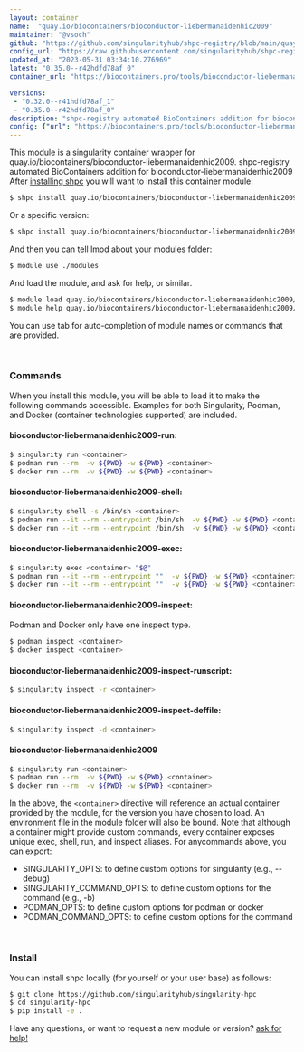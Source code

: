```yaml
---
layout: container
name:  "quay.io/biocontainers/bioconductor-liebermanaidenhic2009"
maintainer: "@vsoch"
github: "https://github.com/singularityhub/shpc-registry/blob/main/quay.io/biocontainers/bioconductor-liebermanaidenhic2009/container.yaml"
config_url: "https://raw.githubusercontent.com/singularityhub/shpc-registry/main/quay.io/biocontainers/bioconductor-liebermanaidenhic2009/container.yaml"
updated_at: "2023-05-31 03:34:10.276969"
latest: "0.35.0--r42hdfd78af_0"
container_url: "https://biocontainers.pro/tools/bioconductor-liebermanaidenhic2009"

versions:
 - "0.32.0--r41hdfd78af_1"
 - "0.35.0--r42hdfd78af_0"
description: "shpc-registry automated BioContainers addition for bioconductor-liebermanaidenhic2009"
config: {"url": "https://biocontainers.pro/tools/bioconductor-liebermanaidenhic2009", "maintainer": "@vsoch", "description": "shpc-registry automated BioContainers addition for bioconductor-liebermanaidenhic2009", "latest": {"0.35.0--r42hdfd78af_0": "sha256:e69af972e48da416a08cae1dae2b8ec575043e1883c81b2f3eba514300a19fa4"}, "tags": {"0.32.0--r41hdfd78af_1": "sha256:4bafc704e45886e93f85f80f9f16fc3f7b338e9b6d1fe0dd75dd28a4e7dbdf6f", "0.35.0--r42hdfd78af_0": "sha256:e69af972e48da416a08cae1dae2b8ec575043e1883c81b2f3eba514300a19fa4"}, "docker": "quay.io/biocontainers/bioconductor-liebermanaidenhic2009"}
---
```


This module is a singularity container wrapper for quay.io/biocontainers/bioconductor-liebermanaidenhic2009.
shpc-registry automated BioContainers addition for bioconductor-liebermanaidenhic2009
After [installing shpc](#install) you will want to install this container module:


```bash
$ shpc install quay.io/biocontainers/bioconductor-liebermanaidenhic2009
```

Or a specific version:

```bash
$ shpc install quay.io/biocontainers/bioconductor-liebermanaidenhic2009:0.35.0--r42hdfd78af_0
```

And then you can tell lmod about your modules folder:

```bash
$ module use ./modules
```

And load the module, and ask for help, or similar.

```bash
$ module load quay.io/biocontainers/bioconductor-liebermanaidenhic2009/0.35.0--r42hdfd78af_0
$ module help quay.io/biocontainers/bioconductor-liebermanaidenhic2009/0.35.0--r42hdfd78af_0
```

You can use tab for auto-completion of module names or commands that are provided.

<br>

### Commands

When you install this module, you will be able to load it to make the following commands accessible.
Examples for both Singularity, Podman, and Docker (container technologies supported) are included.

#### bioconductor-liebermanaidenhic2009-run:

```bash
$ singularity run <container>
$ podman run --rm  -v ${PWD} -w ${PWD} <container>
$ docker run --rm  -v ${PWD} -w ${PWD} <container>
```

#### bioconductor-liebermanaidenhic2009-shell:

```bash
$ singularity shell -s /bin/sh <container>
$ podman run --it --rm --entrypoint /bin/sh  -v ${PWD} -w ${PWD} <container>
$ docker run --it --rm --entrypoint /bin/sh  -v ${PWD} -w ${PWD} <container>
```

#### bioconductor-liebermanaidenhic2009-exec:

```bash
$ singularity exec <container> "$@"
$ podman run --it --rm --entrypoint ""  -v ${PWD} -w ${PWD} <container> "$@"
$ docker run --it --rm --entrypoint ""  -v ${PWD} -w ${PWD} <container> "$@"
```

#### bioconductor-liebermanaidenhic2009-inspect:

Podman and Docker only have one inspect type.

```bash
$ podman inspect <container>
$ docker inspect <container>
```

#### bioconductor-liebermanaidenhic2009-inspect-runscript:

```bash
$ singularity inspect -r <container>
```

#### bioconductor-liebermanaidenhic2009-inspect-deffile:

```bash
$ singularity inspect -d <container>
```



#### bioconductor-liebermanaidenhic2009

```bash
$ singularity run <container>
$ podman run --rm  -v ${PWD} -w ${PWD} <container>
$ docker run --rm  -v ${PWD} -w ${PWD} <container>
```


In the above, the `<container>` directive will reference an actual container provided
by the module, for the version you have chosen to load. An environment file in the
module folder will also be bound. Note that although a container
might provide custom commands, every container exposes unique exec, shell, run, and
inspect aliases. For anycommands above, you can export:

 - SINGULARITY_OPTS: to define custom options for singularity (e.g., --debug)
 - SINGULARITY_COMMAND_OPTS: to define custom options for the command (e.g., -b)
 - PODMAN_OPTS: to define custom options for podman or docker
 - PODMAN_COMMAND_OPTS: to define custom options for the command

<br>

### Install

You can install shpc locally (for yourself or your user base) as follows:

```bash
$ git clone https://github.com/singularityhub/singularity-hpc
$ cd singularity-hpc
$ pip install -e .
```

Have any questions, or want to request a new module or version? [ask for help!](https://github.com/singularityhub/singularity-hpc/issues)